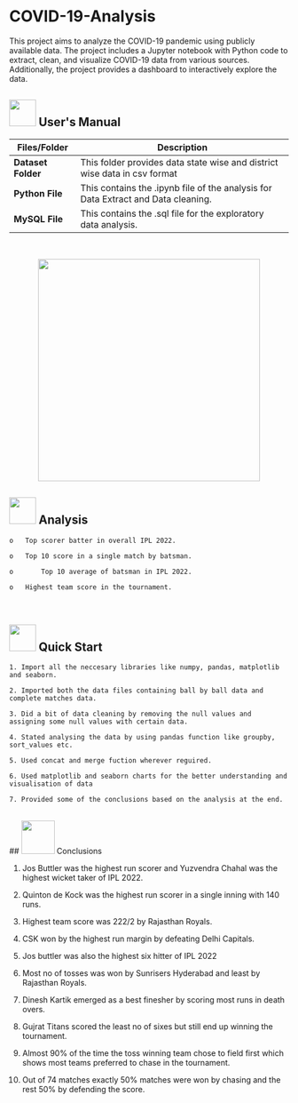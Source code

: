 # COVID-19-Analysis
This project aims to analyze the COVID-19 pandemic using publicly available data. The project includes a Jupyter notebook with Python code to extract, clean, and visualize COVID-19 data from various sources. Additionally, the project provides a dashboard to interactively explore the data.
##  <img src="https://user-images.githubusercontent.com/106439762/181935629-b3c47bd3-77fb-4431-a11c-ff8ba0942b63.gif" width="48" height="48"> **User's Manual**

| Files/Folder| Description |
| ------------- | ------------- |
| **Dataset Folder** | This folder provides data state wise and district wise data in csv format |
| **Python File** | This contains the .ipynb file of the analysis for Data Extract and Data cleaning.  |
| **MySQL File** | This contains the .sql file for the exploratory data analysis.  |

<br>

<p align="center"><img src="https://github.com/Sannidhi-Shetty2/COVID-19-Analysis/assets/62684303/178dce48-6221-49b3-b2a2-d553c8f9bcdd" width="400" ></p>

##  <img src="https://github.com/Sannidhi-Shetty2/COVID-19-Analysis/assets/62684303/126ceca9-e69e-43b4-851a-9de69526d082"  width="48" height="48"> Analysis
   
    
    o	Top scorer batter in overall IPL 2022.

    o	Top 10 score in a single match by batsman.

    o       Top 10 average of batsman in IPL 2022.

    o	Highest team score in the tournament.
 
 
 <br>

## <img src="https://github.com/Sannidhi-Shetty2/COVID-19-Analysis/assets/62684303/1f211524-e1d5-46be-a421-2662597281d7" width="48" height="48" > Quick Start


    1. Import all the neccesary libraries like numpy, pandas, matplotlib and seaborn.
    
    2. Imported both the data files containing ball by ball data and complete matches data.
    
    3. Did a bit of data cleaning by removing the null values and assigning some null values with certain data.
    
    4. Stated analysing the data by using pandas function like groupby, sort_values etc.
    
    5. Used concat and merge fuction wherever reguired.
    
    6. Used matplotlib and seaborn charts for the better understanding and visualisation of data
    
    7. Provided some of the conclusions based on the analysis at the end.
    

<br>
## <img src="https://github.com/Sannidhi-Shetty2/COVID-19-Analysis/assets/62684303/8e952995-c32d-4703-a9dd-92d1914cc6d9" width="60" height="60"> Conclusions

1. Jos Buttler was the highest run scorer and Yuzvendra Chahal was the highest wicket taker of IPL 2022.
    
2. Quinton de Kock was the highest run scorer in a single inning with 140 runs.
    
3. Highest team score was 222/2 by Rajasthan Royals.
   
4. CSK won by the highest run margin by defeating Delhi Capitals.
    
5. Jos buttler was also the highest six hitter of IPL 2022
    
6. Most no of tosses was won by Sunrisers Hyderabad and least by Rajasthan Royals.
    
7. Dinesh Kartik emerged as a best finesher by scoring most runs in death overs.
    
8. Gujrat Titans scored the least no of sixes but still end up winning the tournament.
    
9. Almost 90% of the time the toss winning team chose to field first which shows most teams preferred to chase in the tournament.
    
10. Out of 74 matches exactly 50% matches were won by chasing and the rest 50% by defending the score.     

